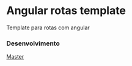 # Angular rotas template

Template para rotas com angular

### Desenvolvimento

[Master](https://github.com/nogsantos/angular-rotas-template)
